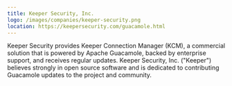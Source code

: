 ```yaml
---
title: Keeper Security, Inc.
logo: /images/companies/keeper-security.png
location: https://keepersecurity.com/guacamole.html
---
```


Keeper Security provides Keeper Connection Manager (KCM), a commercial solution
that is powered by Apache Guacamole, backed by enterprise support, and receives
regular updates.  Keeper Security, Inc. ("Keeper") believes strongly in open
source software and is dedicated to contributing Guacamole updates to the
project and community.

